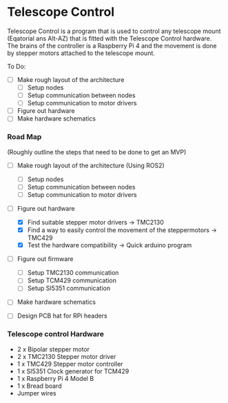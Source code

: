 # Telescope Control

Telescope Control is a program that is used to control any telescope mount (Eqatorial ans Alt-AZ)
that is fitted with the Telescope Control hardware. The brains of the controller is a Raspberry Pi 4
and the movement is done by stepper motors attached to the telescope mount. 

To Do:
- [ ] Make rough layout of the architecture
  - [ ] Setup nodes
  - [ ] Setup communication between nodes
  - [ ] Setup communication to motor drivers
- [ ] Figure out hardware
- [ ] Make hardware schematics

### Road Map

(Roughly outline the steps that need to be done to get an MVP)
- [ ] Make rough layout of the architecture (Using ROS2)
  - [ ] Setup nodes
  - [ ] Setup communication between nodes
  - [ ] Setup communication to motor drivers
- [ ] Figure out hardware
  - [x] Find suitable stepper motor drivers -> TMC2130
  - [x] Find a way to easily control the movement of the steppermotors -> TMC429
  - [x] Test the hardware compatibility -> Quick arduino program
- [ ] Figure out firmware
  - [ ] Setup TMC2130 communication
  - [ ] Setup TCM429 communication
  - [ ] Setup SI5351 communication

- [ ] Make hardware schematics
- [ ] Design PCB hat for RPi headers


### Telescope control Hardware

- 2 x Bipolar stepper motor
- 2 x TMC2130 Stepper motor driver
- 1 x TMC429 Stepper motor controller
- 1 x SI5351 Clock generator for TCM429
- 1 x Raspberry Pi 4 Model B
- 1 x Bread board
- Jumper wires